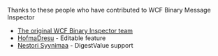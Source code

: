 Thanks to these people who have contributed to WCF Binary Message Inspector

* [The original WCF Binary Inspector team](http://archive.msdn.microsoft.com/wcfbinaryinspector/People/ProjectPeople.aspx)
* [HofmaDresu](https://github.com/HofmaDresu) - Editable feature
* [Nestori Syynimaa](https://github.com/NestoriSyynimaa) - DigestValue support
